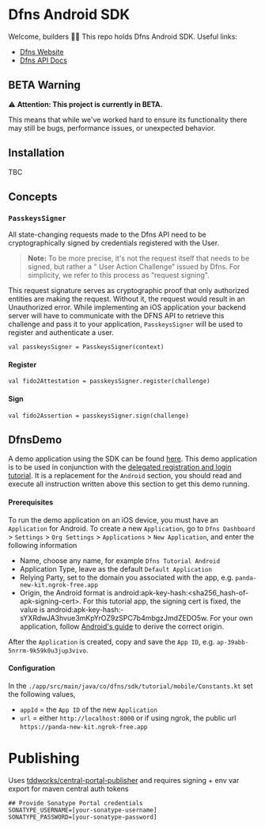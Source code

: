 # Dfns Android SDK

Welcome, builders 👋🔑 This repo holds Dfns Android SDK. Useful links:

- [Dfns Website](https://www.dfns.co)
- [Dfns API Docs](https://docs.dfns.co)

## BETA Warning

:warning: **Attention: This project is currently in BETA.**

This means that while we've worked hard to ensure its functionality there may still be bugs,
performance issues, or unexpected behavior.

## Installation

TBC

## Concepts

### `PasskeysSigner`

All state-changing requests made to the Dfns API need to be cryptographically signed by credentials
registered with the User.

> **Note:** To be more precise, it's not the request itself that needs to be signed, but rather a "
> User Action Challenge" issued by Dfns. For simplicity, we refer to this process as "request
> signing".

This request signature serves as cryptographic proof that only authorized entities are making the
request. Without it, the request would result in an Unauthorized error.
While implementing an iOS application your backend server will have to communicate with the DFNS API
to retrieve this challenge and pass it to your application, `PasskeysSigner` will be used to
register
and authenticate a user.

```
val passkeysSigner = PasskeysSigner(context)
```

#### Register

```
val fido2Attestation = passkeysSigner.register(challenge)
```

#### Sign

```
val fido2Assertion = passkeysSigner.sign(challenge)
```

## DfnsDemo

A demo application using the SDK can be
found [here](https://github.com/dfns/dfns-sdk-kotlin/tree/main/app). This demo application is to be
used in conjunction with
the [delegated registration and login tutorial](https://github.com/dfns/dfns-sdk-ts/tree/m/examples/sdk/auth-delegated#mobile-frontend).
It is a replacement for the `Android` section, you should read and execute all instruction written
above
this section to get this demo running.

#### Prerequisites

To run the demo application on an iOS device, you must have an `Application` for Android. To create
a
new `Application`, go
to `Dfns Dashboard` > `Settings` > `Org Settings` > `Applications` > `New Application`, and enter
the following information

- Name, choose any name, for example `Dfns Tutorial Android`
- Application Type, leave as the default `Default Application`
- Relying Party, set to the domain you associated with the app, e.g. `panda-new-kit.ngrok-free.app`
- Origin, the Android format is android:apk-key-hash:<sha256_hash-of-apk-signing-cert>. For this tutorial app, the signing cert is fixed, the value is android:apk-key-hash:-sYXRdwJA3hvue3mKpYrOZ9zSPC7b4mbgzJmdZEDO5w. For your own application, follow [Android's guide](https://developer.android.com/training/sign-in/passkeys#verify-origin) to derive the correct origin.

After the `Application` is created, copy and save the `App ID`,
e.g. `ap-39abb-5nrrm-9k59k0u3jup3vivo`.

#### Configuration

In the `./app/src/main/java/co/dfns/sdk/tutorial/mobile/Constants.kt` set the following values,

- `appId` = the `App ID` of the new `Application`
- `url` = either `http://localhost:8000` or if using ngrok, the public
  url `https://panda-new-kit.ngrok-free.app`


# Publishing
Uses [tddworks/central-portal-publisher](https://github.com/tddworks/central-portal-publisher) and requires signing + env var export for maven central auth tokens
```
## Provide Sonatype Portal credentials
SONATYPE_USERNAME=[your-sonatype-username]
SONATYPE_PASSWORD=[your-sonatype-password]
```